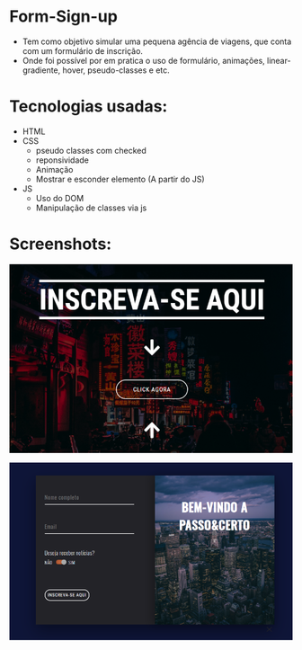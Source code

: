 # Form-Sign-up
  - Tem como objetivo simular uma pequena agência de viagens, que conta com um formulário de inscrição. 
  - Onde foi possível por em pratica o uso de formulário, animações, linear-gradiente, hover, pseudo-classes e etc.
 

# Tecnologias usadas:
  - HTML
  - CSS
    - pseudo classes com checked
    - reponsividade
    - Animação
    - Mostrar e esconder elemento (A partir do JS)
  - JS  
    - Uso do DOM 
    - Manipulação de classes via js 
   
 # Screenshots: 
 
 <p align="center"> <img src="./images/screenshot02.png"/></p>
 
 <p align="center"> <img src="./images/screenshot01.png"/></p>
 
